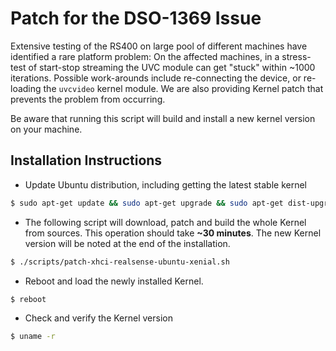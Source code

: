 # Patch for the DSO-1369 Issue
Extensive testing of the RS400 on large pool of different machines have identified a rare platform problem:
On the affected machines, in a stress-test of start-stop streaming the UVC module can get "stuck" within ~1000 iterations.
Possible work-arounds include re-connecting the device, or re-loading the `uvcvideo` kernel module.
We are also providing Kernel patch that prevents the problem from occurring.

Be aware that running this script will build and install a new kernel version on your machine.

## Installation Instructions
- Update Ubuntu distribution, including getting the latest stable kernel
```bash
$ sudo apt-get update && sudo apt-get upgrade && sudo apt-get dist-upgrade
```

- The following script will download, patch and build the whole Kernel from sources.
This operation should take **~30 minutes**.
The new Kernel version will be noted at the end of the installation.
```bash
$ ./scripts/patch-xhci-realsense-ubuntu-xenial.sh
```
- Reboot and load the newly installed Kernel.
```bash
$ reboot
```

- Check and verify the Kernel version
```bash
$ uname -r
```
